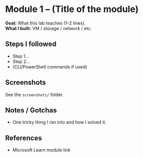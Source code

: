 # Module 1 – (Title of the module)
**Goal:** What this lab teaches (1–2 lines).  
**What I built:** VM / storage / network / etc.

## Steps I followed
- Step 1…
- Step 2…
- (CLI/PowerShell commands if used)

## Screenshots
See the `screenshots/` folder.

## Notes / Gotchas
- One tricky thing I ran into and how I solved it.

## References
- Microsoft Learn module link
